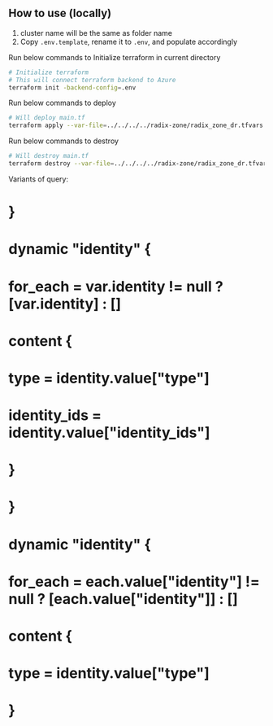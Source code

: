 ## How to use (locally)

1. cluster name will be the same as folder name
2. Copy `.env.template`, rename it to `.env`, and populate accordingly

Run below commands to Initialize terraform in current directory
```sh
# Initialize terraform
# This will connect terraform backend to Azure
terraform init -backend-config=.env
```

Run below commands to deploy
```sh
# Will deploy main.tf
terraform apply --var-file=../../../../radix-zone/radix_zone_dr.tfvars
```
Run below commands to destroy
```sh
# Will destroy main.tf
terraform destroy --var-file=../../../../radix-zone/radix_zone_dr.tfvars
```
Variants of query:
  # }
  # dynamic "identity" {
  #   for_each = var.identity != null ? [var.identity] : []

  #   content {
  #     type         = identity.value["type"]
  #     identity_ids = identity.value["identity_ids"]
  #   }
  # }
  #  dynamic "identity" {
  #   for_each = each.value["identity"] != null ? [each.value["identity"]] : []
  #   content {
  #     type                         = identity.value["type"]
  #   }
    

